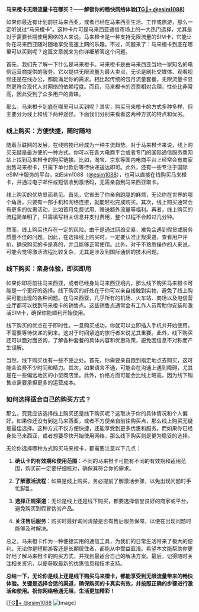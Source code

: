 **马来橙卡无限流量卡在哪买？——解锁你的畅快网络体验[[TG💪+ @esim1088](https://t.me/s/esim1088)]**

如果你最近有计划前往马来西亚，或者已经在马来西亚生活、工作或旅游，那么一定听说过“马来橙卡”。这种卡片可是马来西亚通信市场上的一大热门选择，尤其是对于需要长期使用网络的人来说。马来橙卡是一种支持无限流量的SIM卡，它能让你在马来西亚随时随地享受高速上网的乐趣。不过，问题来了：马来橙卡到底在哪里可以买到呢？这篇文章就来为你详细解答这个问题。

首先，我们先了解一下什么是马来橙卡。马来橙卡是由马来西亚当地一家知名的电信运营商提供的服务。它以提供无限流量为最大卖点，无论是刷社交媒体、观看视频还是在线办公，都能满足你的需求。相比起传统的包月流量套餐，无限流量卡显然更符合现代人对网络的依赖程度。而且，马来橙卡的资费相对合理，性价比非常高，因此受到了众多用户的青睐。

那么，马来橙卡到底在哪里可以买到呢？其实，购买马来橙卡的方式多种多样，但主要分为线上和线下两种途径。下面我们分别来看看这两种方式的特点和优劣。

### 线上购买：方便快捷，随时随地

随着互联网的发展，在线购物已经成为一种主流趋势。对于马来橙卡来说，线上购买无疑是最方便的一种方式。你可以在各大电商平台或者专门的国际通信服务商网站上找到马来橙卡的购买链接。比如，淘宝、京东等国内电商平台上经常会有商家出售马来橙卡，只需下单付款后等待快递送达即可。此外，还有一些专注于国际eSIM卡服务的平台，如Esim1088（[@esim1088](https://t.me/s/esim1088)），也可以直接在线购买马来橙卡，并通过电子邮件或短信收到激活码，无需亲自到马来西亚取卡。

线上购买的优势显而易见。首先，它省去了你亲自跑腿的麻烦，无论你在世界的哪个角落，只要有一部手机和网络连接，就能轻松完成购买。其次，线上购买通常会有更多的优惠活动，比如首月免费试用、赠送额外流量等福利。再者，线上购买的流程简单明了，只需填写相关信息并支付费用，整个过程不会超过几分钟。

然而，线上购买也存在一定的风险。由于是通过网络交易，难免会遇到假货或服务质量不佳的问题。因此，在选择线上购买时，一定要认准正规渠道，查看用户评价，确保购买的卡是真的，并且能够正常使用。此外，对于不熟悉操作的人来说，可能会觉得激活流程比较复杂，尤其是涉及到国际通信的技术问题。

### 线下购买：亲身体验，即买即用

如果你即将前往马来西亚，或者已经身处马来西亚境内，那么线下购买马来橙卡可能是一个更好的选择。线下购买的好处在于你可以亲自接触到实物，避免了线上购买可能出现的各种问题。在马来西亚，几乎所有的机场、火车站、商场以及电信营业厅都可以找到马来橙卡的销售点。这些销售点通常会有工作人员帮助你安装和激活SIM卡，确保你能顺利开始使用。

线下购买的优点在于即时性。一旦购买成功，你就可以立即插入手机并开始使用，不需要等待快递的到来。这对于时间紧迫的旅行者来说尤其重要。此外，线下购买还可以面对面咨询，了解各种套餐的具体内容和优惠政策，避免因信息不对称而产生误解。

当然，线下购买也有一些不便之处。首先，你需要亲自跑到指定地点去购买，这可能会浪费不少时间和精力。其次，如果语言不通，可能会在沟通上遇到障碍，尤其是在一些偏远地区的小型商店里。此外，价格方面可能会比线上略高，因为线下销售点需要承担更多的运营成本。

### 如何选择适合自己的购买方式？

那么，究竟应该选择线上购买还是线下购买呢？这取决于你的具体情况和个人偏好。如果你还没有到达马来西亚，或者不方便亲自前往购买点，那么线上购买无疑是最佳选择。这种方式不仅方便快捷，还能享受到更多优惠和服务。而如果你已经身处马来西亚，或者想要尽快开始使用网络，那么线下购买则是更为稳妥的选择。

无论你选择哪种方式购买马来橙卡，都需要注意以下几点：

1. **确认卡的有效期和使用范围**：不同的马来橙卡可能有不同的有效期和适用范围，购买前一定要仔细核对，确保其符合你的需求。
   
2. **了解激活流程**：如果是线上购买，务必提前了解激活步骤，以免出现问题时手忙脚乱。
   
3. **选择正规渠道**：无论是线上还是线下购买，都要选择信誉良好的商家或平台，避免购买到假冒伪劣产品。

4. **关注售后服务**：购买时最好询问清楚是否有售后服务保障，以便在出现问题时能够及时解决。

总之，马来橙卡作为一种便捷实用的通信工具，为我们的日常生活带来了极大的便利。无论你是短期游客还是长期居住者，都能从中受益匪浅。希望本文能帮助你更好地了解马来橙卡的购买方式，并找到最适合自己的解决方案。最后，记得随时关注相关资讯，以便获取最新的优惠信息和技术支持。

**总结一下，无论你是线上还是线下购买马来橙卡，都能享受到无限流量带来的畅快体验。关键是选择合适的渠道，确保购买的卡真实有效，并按照正确的步骤进行激活和使用。祝你网络畅通无阻，生活更加精彩！**

[[TG💪+ @esim1088](https://t.me/s/esim1088) ![Image](https://i.postimg.cc/4NQfJmqS/Snipaste-2025-05-13-00-14-12.png)]